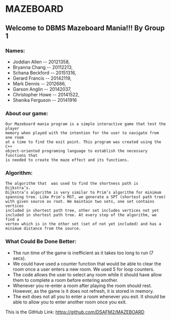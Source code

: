 # MAZEBOARD

## Welcome to DBMS Mazeboard Mania!!! By Group 1

### Names: 
-    Joddian Allen -- 20121358, 
-    Bryanna Chang -- 20112213, 
-    Schana Beckford -- 20151316,
-    Gerard Francis -- 20142119, 
-    Mark Dennis -- 2012686, 
-    Garson Anglin -- 20142037,
-    Christopher Howe -- 20141522, 
-    Shanika Ferguson -- 20141916

 
### About our game:
```
Our Mazeboard mania program is a simple interactive game that test the player 
memory when played with the intention for the user to navigate from one room 
at a time to find the exit point. This program was created using the C++ 
object-oriented programing language to establish the necessary functions that
is needed to create the maze effect and its functions.  
```

### Algorithm:
```
The algorithm that  was used to find the shortness path is  Dijkstra’s. 
Dijkstra’s algorithm is very similar to Prim’s algorithm for minimum 
spanning tree. Like Prim’s MST, we generate a SPT (shortest path tree) 
with given source as root. We maintain two sets, one set contains vertices 
included in shortest path tree, other set includes vertices not yet 
included in shortest path tree. At every step of the algorithm, we find a 
vertex which is in the other set (set of not yet included) and has a 
minimum distance from the source.
```

### What Could Be Done Better:
- The run time of the game is inefficient as it takes too long to run (7 secs).
- We could have used a counter function that would be able to clear the room once a user  enters a new room. We used 5 for loop counters. 
- The code allows the user to select any room while it should have allow them to complete a room before entering another.
- Whenever you re-enter a room after playing the room should rest. However, as the game is it does not refresh, it is stored in memory. 
- The exit does not all you to enter a room whenever you exit. It should be able to allow you to enter another room once you exit.

This is the GitHub Link: https://github.com/DSAFM2/MAZEBOARD 
